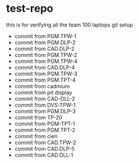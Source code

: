 # test-repo
this is for verifying all the team 100 laptops git setup

* commit from PGM.TPW-1
* commit from PGM.DLP-2
* commit from CAD.DLP-2
* commit from PGM.TPW-2
* commit from PGM.TPW-4
* commit from CAD.DLP-4
* commit from PGM.TPW-3
* commit from PGM.TPT-4
* commit from cadmium
* commit from pit display
* commit from CAD-DLL-2
* commit from DVS-TPW-1
* commit from PGM.DLP-3
* commit from TP-20
* commit from PGM-TPT-1
* commit from PGM.TPT-2
* commit from cien
* commit from CAD.TPW-2
* commit from CAD.DLP-5
* commit from CAD.DLL-1
